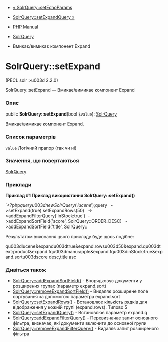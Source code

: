 - [« SolrQuery::setEchoParams](solrquery.setechoparams.md)
- [SolrQuery::setExpandQuery »](solrquery.setexpandquery.md)

- [PHP Manual](index.md)
- [SolrQuery](class.solrquery.md)
- Вмикає/вимикає компонент Expand

# SolrQuery::setExpand

(PECL solr \>u003d 2.2.0)

SolrQuery::setExpand — Вмикає/вимикає компонент Expand

### Опис

public **SolrQuery::setExpand**(bool `$value`):
[SolrQuery](class.solrquery.md)

Вмикає/вимикає компонент Expand.

### Список параметрів

`value`
Логічний прапор (так чи ні)

### Значення, що повертаються

[SolrQuery](class.solrquery.md)

### Приклади

**Приклад #1 Приклад використання **SolrQuery::setExpand()****

`<?php$query u003d new SolrQuery('lucene');$query   ->setExpand(true) setExpandRows(50)   -> >addExpandFilterQuery('inStock:true')  ->addExpandSortField('score', SolrQuery::ORDER_DESC)   ->addExpandSortField('title', SolrQuery::

Результатом виконання цього прикладу буде щось подібне:

qu003dlucene&expandu003dtrue&expand.rowsu003d50&expand.qu003dtext:product&expand.fqu003dmanu:apple&expand.fqu003dinStock:true&expand.sortu003dscore desc,title asc

### Дивіться також

- [SolrQuery::addExpandSortField()](solrquery.addexpandsortfield.md) -
Впорядковує документи у розширених групах (параметр expand.sort)
- [SolrQuery::removeExpandSortField()](solrquery.removeexpandsortfield.md) -
Видаляє розширене поле сортування за допомогою параметра expand.sort
- [SolrQuery::setExpandRows()](solrquery.setexpandrows.md) -
Встановлює кількість рядків для відображення у кожній групі
(expand.rows). Типово 5
- [SolrQuery::setExpandQuery()](solrquery.setexpandquery.md) -
Встановлює параметр expand.q
- [SolrQuery::addExpandFilterQuery()](solrquery.addexpandfilterquery.md) -
Перевизначає запит основного фільтра, визначає, які документи
включити до основної групи
- [SolrQuery::removeExpandFilterQuery()](solrquery.removeexpandfilterquery.md) -
Видаляє запит розширеного фільтра
